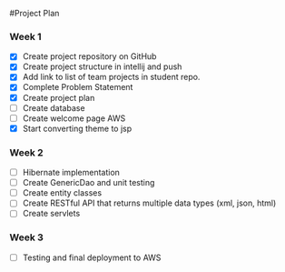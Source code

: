 #Project Plan

### Week 1
- [x] Create project repository on GitHub
- [x] Create project structure in intellij and push
- [x] Add link to list of team projects in student repo.
- [x] Complete Problem Statement
- [x] Create project plan
- [ ] Create database
- [ ] Create welcome page AWS
- [x] Start converting theme to jsp

### Week 2
- [ ] Hibernate implementation
- [ ] Create GenericDao and unit testing
- [ ] Create entity classes
- [ ] Create RESTful API that returns multiple data types (xml, json, html)
- [ ] Create servlets

### Week 3
- [ ] Testing and final deployment to AWS
